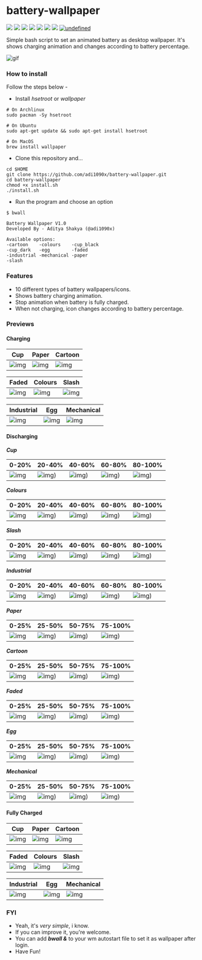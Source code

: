 # battery-wallpaper

<p align="left">
  <img src="https://img.shields.io/badge/Maintained%3F-Yes-blueviolet?style=flat-square">
  <img src="https://img.shields.io/github/license/adi1090x/battery-wallpaper?style=flat-square">
  <img src="https://img.shields.io/github/stars/adi1090x/battery-wallpaper?color=red&style=flat-square">
  <img src="https://img.shields.io/github/forks/adi1090x/battery-wallpaper?style=flat-square">
  <img src="https://img.shields.io/github/issues/adi1090x/battery-wallpaper?style=flat-square">
  <img src="https://img.shields.io/badge/Linux-Yes-yellow?style=flat-square&logo=linux">
  <img src="https://img.shields.io/badge/Mac-Yes-green?style=flat-square&logo=apple">
<a href="https://github.com/nadehi18/battery-wallpaper-windows" target="_blank"><img alt="undefined" src="https://img.shields.io/badge/Windows-Yes-blue?style=flat-square&logo=windows"></a>  
</p>

Simple bash script to set an animated battery as desktop wallpaper. It's shows charging animation and changes according to battery percentage.

![gif](https://raw.githubusercontent.com/adi1090x/battery-wallpaper/master/preview/charging.gif) <br />

### How to install
Follow the steps below -

+ Install *hsetroot* or *wallpaper* 
```
# On Archlinux
sudo pacman -Sy hsetroot

# On Ubuntu
sudo apt-get update && sudo apt-get install hsetroot

# On MacOS
brew install wallpaper
```
+ Clone this repository and...
```
cd $HOME
git clone https://github.com/adi1090x/battery-wallpaper.git
cd battery-wallpaper
chmod +x install.sh
./install.sh
```
+ Run the program and choose an option
```
$ bwall

Battery Wallpaper V1.0
Developed By - Aditya Shakya (@adi1090x)

Available options:
-cartoon	-colours	-cup_black
-cup_dark	-egg		-faded
-industrial	-mechanical	-paper
-slash

```

### Features

+ 10 different types of battery wallpapers/icons.
+ Shows battery charging animation.
+ Stop animation when battery is fully charged.
+ When not charging, icon changes according to battery percentage.


### Previews

#### Charging

|Cup|Paper|Cartoon|
|--|--|--|
|![img](https://raw.githubusercontent.com/adi1090x/battery-wallpaper/master/preview/0/charge.gif)|![img](https://raw.githubusercontent.com/adi1090x/battery-wallpaper/master/preview/1/charge.gif)|![img](https://raw.githubusercontent.com/adi1090x/battery-wallpaper/master/preview/2/charge.gif)|

|Faded|Colours|Slash|
|--|--|--|
|![img](https://raw.githubusercontent.com/adi1090x/battery-wallpaper/master/preview/3/charge.gif)|![img](https://raw.githubusercontent.com/adi1090x/battery-wallpaper/master/preview/4/charge.gif)|![img](https://raw.githubusercontent.com/adi1090x/battery-wallpaper/master/preview/5/charge.gif)|

|Industrial|Egg|Mechanical|
|--|--|--|
|![img](https://raw.githubusercontent.com/adi1090x/battery-wallpaper/master/preview/6/charge.gif)|![img](https://raw.githubusercontent.com/adi1090x/battery-wallpaper/master/preview/7/charge.gif)|![img](https://raw.githubusercontent.com/adi1090x/battery-wallpaper/master/preview/8/charge.gif)|

#### Discharging

***Cup***

|0-20%|20-40%|40-60%|60-80%|80-100%|
|--|--|--|--|--|
|![img](https://raw.githubusercontent.com/adi1090x/battery-wallpaper/master/preview/0/1.png)|![img](https://raw.githubusercontent.com/adi1090x/battery-wallpaper/master/preview/0/2.png))|![img](https://raw.githubusercontent.com/adi1090x/battery-wallpaper/master/preview/0/3.png))|![img](https://raw.githubusercontent.com/adi1090x/battery-wallpaper/master/preview/0/4.png))|![img](https://raw.githubusercontent.com/adi1090x/battery-wallpaper/master/preview/0/5.png))|

***Colours***

|0-20%|20-40%|40-60%|60-80%|80-100%|
|--|--|--|--|--|
|![img](https://raw.githubusercontent.com/adi1090x/battery-wallpaper/master/preview/4/1.png)|![img](https://raw.githubusercontent.com/adi1090x/battery-wallpaper/master/preview/4/2.png))|![img](https://raw.githubusercontent.com/adi1090x/battery-wallpaper/master/preview/4/3.png))|![img](https://raw.githubusercontent.com/adi1090x/battery-wallpaper/master/preview/4/4.png))|![img](https://raw.githubusercontent.com/adi1090x/battery-wallpaper/master/preview/4/5.png))|

***Slash***

|0-20%|20-40%|40-60%|60-80%|80-100%|
|--|--|--|--|--|
|![img](https://raw.githubusercontent.com/adi1090x/battery-wallpaper/master/preview/5/1.png)|![img](https://raw.githubusercontent.com/adi1090x/battery-wallpaper/master/preview/5/2.png))|![img](https://raw.githubusercontent.com/adi1090x/battery-wallpaper/master/preview/5/3.png))|![img](https://raw.githubusercontent.com/adi1090x/battery-wallpaper/master/preview/5/4.png))|![img](https://raw.githubusercontent.com/adi1090x/battery-wallpaper/master/preview/5/5.png))|

***Industrial***

|0-20%|20-40%|40-60%|60-80%|80-100%|
|--|--|--|--|--|
|![img](https://raw.githubusercontent.com/adi1090x/battery-wallpaper/master/preview/6/1.png)|![img](https://raw.githubusercontent.com/adi1090x/battery-wallpaper/master/preview/6/2.png))|![img](https://raw.githubusercontent.com/adi1090x/battery-wallpaper/master/preview/6/3.png))|![img](https://raw.githubusercontent.com/adi1090x/battery-wallpaper/master/preview/6/4.png))|![img](https://raw.githubusercontent.com/adi1090x/battery-wallpaper/master/preview/6/5.png))|

***Paper***

|0-25%|25-50%|50-75%|75-100%|
|--|--|--|--|
|![img](https://raw.githubusercontent.com/adi1090x/battery-wallpaper/master/preview/1/1.png)|![img](https://raw.githubusercontent.com/adi1090x/battery-wallpaper/master/preview/1/2.png))|![img](https://raw.githubusercontent.com/adi1090x/battery-wallpaper/master/preview/1/3.png))|![img](https://raw.githubusercontent.com/adi1090x/battery-wallpaper/master/preview/1/4.png))|

***Cartoon***

|0-25%|25-50%|50-75%|75-100%|
|--|--|--|--|
|![img](https://raw.githubusercontent.com/adi1090x/battery-wallpaper/master/preview/2/1.png)|![img](https://raw.githubusercontent.com/adi1090x/battery-wallpaper/master/preview/2/2.png))|![img](https://raw.githubusercontent.com/adi1090x/battery-wallpaper/master/preview/2/3.png))|![img](https://raw.githubusercontent.com/adi1090x/battery-wallpaper/master/preview/2/4.png))|

***Faded***

|0-25%|25-50%|50-75%|75-100%|
|--|--|--|--|
|![img](https://raw.githubusercontent.com/adi1090x/battery-wallpaper/master/preview/3/1.png)|![img](https://raw.githubusercontent.com/adi1090x/battery-wallpaper/master/preview/3/2.png))|![img](https://raw.githubusercontent.com/adi1090x/battery-wallpaper/master/preview/3/3.png))|![img](https://raw.githubusercontent.com/adi1090x/battery-wallpaper/master/preview/3/4.png))|

***Egg***

|0-25%|25-50%|50-75%|75-100%|
|--|--|--|--|
|![img](https://raw.githubusercontent.com/adi1090x/battery-wallpaper/master/preview/7/1.png)|![img](https://raw.githubusercontent.com/adi1090x/battery-wallpaper/master/preview/7/2.png))|![img](https://raw.githubusercontent.com/adi1090x/battery-wallpaper/master/preview/7/3.png))|![img](https://raw.githubusercontent.com/adi1090x/battery-wallpaper/master/preview/7/4.png))|

***Mechanical***

|0-25%|25-50%|50-75%|75-100%|
|--|--|--|--|
|![img](https://raw.githubusercontent.com/adi1090x/battery-wallpaper/master/preview/8/1.png)|![img](https://raw.githubusercontent.com/adi1090x/battery-wallpaper/master/preview/8/2.png))|![img](https://raw.githubusercontent.com/adi1090x/battery-wallpaper/master/preview/8/3.png))|![img](https://raw.githubusercontent.com/adi1090x/battery-wallpaper/master/preview/8/4.png))|

#### Fully Charged

|Cup|Paper|Cartoon|
|--|--|--|
|![img](https://raw.githubusercontent.com/adi1090x/battery-wallpaper/master/preview/0.png)|![img](https://raw.githubusercontent.com/adi1090x/battery-wallpaper/master/preview/1.png)|![img](https://raw.githubusercontent.com/adi1090x/battery-wallpaper/master/preview/2.png)|

|Faded|Colours|Slash|
|--|--|--|
|![img](https://raw.githubusercontent.com/adi1090x/battery-wallpaper/master/preview/3.png)|![img](https://raw.githubusercontent.com/adi1090x/battery-wallpaper/master/preview/4.png)|![img](https://raw.githubusercontent.com/adi1090x/battery-wallpaper/master/preview/5.png)|

|Industrial|Egg|Mechanical|
|--|--|--|
|![img](https://raw.githubusercontent.com/adi1090x/battery-wallpaper/master/preview/6.png)|![img](https://raw.githubusercontent.com/adi1090x/battery-wallpaper/master/preview/7.png)|![img](https://raw.githubusercontent.com/adi1090x/battery-wallpaper/master/preview/8.png)|

### FYI
+ Yeah, it's *very simple*, i know.
+ If you can improve it, you're welcome.
+ You can add ***bwall &*** to your wm autostart file to set it as wallpaper after login.
+ Have Fun!
